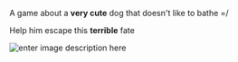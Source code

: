 A game about a **very cute** dog that doesn't like to bathe =/


Help him escape this **terrible** fate


![enter image description here](https://i.gyazo.com/ed80a945cdc55d7d1ca5c4c29dd96e0d.png)
